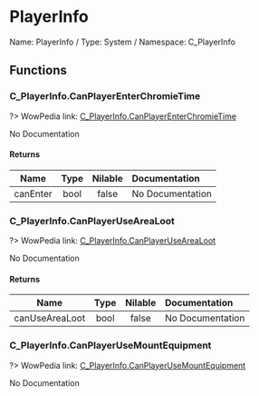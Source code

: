 # PlayerInfo

Name: PlayerInfo / Type: System / Namespace: C_PlayerInfo

## Functions

### C_PlayerInfo.CanPlayerEnterChromieTime
?> WowPedia link: [C_PlayerInfo.CanPlayerEnterChromieTime](https://wow.gamepedia.com/API_C_PlayerInfo.CanPlayerEnterChromieTime)

No Documentation

#### Returns
|Name|Type|Nilable|Documentation|
|:---:|:---:|:---:|:---|
|canEnter|bool|false|No Documentation|
### C_PlayerInfo.CanPlayerUseAreaLoot
?> WowPedia link: [C_PlayerInfo.CanPlayerUseAreaLoot](https://wow.gamepedia.com/API_C_PlayerInfo.CanPlayerUseAreaLoot)

No Documentation

#### Returns
|Name|Type|Nilable|Documentation|
|:---:|:---:|:---:|:---|
|canUseAreaLoot|bool|false|No Documentation|
### C_PlayerInfo.CanPlayerUseMountEquipment
?> WowPedia link: [C_PlayerInfo.CanPlayerUseMountEquipment](https://wow.gamepedia.com/API_C_PlayerInfo.CanPlayerUseMountEquipment)

No Documentation

#### Returns
|Name|Type|Nilable|Documentation|
|:---:|:---:|:---:|:---|
|canUseMountEquipment|bool|false|No Documentation|
|failureReason|string|false|No Documentation|
### C_PlayerInfo.GetContentDifficultyCreatureForPlayer
?> WowPedia link: [C_PlayerInfo.GetContentDifficultyCreatureForPlayer](https://wow.gamepedia.com/API_C_PlayerInfo.GetContentDifficultyCreatureForPlayer)

No Documentation

#### Arguments
|Name|Type|Nilable|Documentation|
|:---:|:---:|:---:|:---|
|unitToken|string|false|No Documentation|
#### Returns
|Name|Type|Nilable|Documentation|
|:---:|:---:|:---:|:---|
|difficulty|RelativeContentDifficulty|false|No Documentation|
### C_PlayerInfo.GetContentDifficultyQuestForPlayer
?> WowPedia link: [C_PlayerInfo.GetContentDifficultyQuestForPlayer](https://wow.gamepedia.com/API_C_PlayerInfo.GetContentDifficultyQuestForPlayer)

No Documentation

#### Arguments
|Name|Type|Nilable|Documentation|
|:---:|:---:|:---:|:---|
|questID|number|false|No Documentation|
#### Returns
|Name|Type|Nilable|Documentation|
|:---:|:---:|:---:|:---|
|difficulty|RelativeContentDifficulty|false|No Documentation|
### C_PlayerInfo.IsPlayerEligibleForNPE
?> WowPedia link: [C_PlayerInfo.IsPlayerEligibleForNPE](https://wow.gamepedia.com/API_C_PlayerInfo.IsPlayerEligibleForNPE)

No Documentation

#### Returns
|Name|Type|Nilable|Documentation|
|:---:|:---:|:---:|:---|
|isEligible|bool|false|No Documentation|
|failureReason|string|false|No Documentation|
### C_PlayerInfo.IsPlayerEligibleForNPEv2
?> WowPedia link: [C_PlayerInfo.IsPlayerEligibleForNPEv2](https://wow.gamepedia.com/API_C_PlayerInfo.IsPlayerEligibleForNPEv2)

No Documentation

#### Returns
|Name|Type|Nilable|Documentation|
|:---:|:---:|:---:|:---|
|isEligible|bool|false|No Documentation|
|failureReason|string|false|No Documentation|
### C_PlayerInfo.IsPlayerInChromieTime
?> WowPedia link: [C_PlayerInfo.IsPlayerInChromieTime](https://wow.gamepedia.com/API_C_PlayerInfo.IsPlayerInChromieTime)

No Documentation

#### Returns
|Name|Type|Nilable|Documentation|
|:---:|:---:|:---:|:---|
|inChromieTime|bool|false|No Documentation|
### C_PlayerInfo.IsPlayerNPERestricted
?> WowPedia link: [C_PlayerInfo.IsPlayerNPERestricted](https://wow.gamepedia.com/API_C_PlayerInfo.IsPlayerNPERestricted)

No Documentation

#### Returns
|Name|Type|Nilable|Documentation|
|:---:|:---:|:---:|:---|
|isRestricted|bool|false|No Documentation|